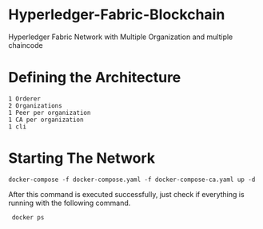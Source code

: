 # Hyperledger-Fabric-Blockchain

Hyperledger Fabric Network with Multiple Organization and multiple chaincode

# Defining the Architecture

    1 Orderer
    2 Organizations
    1 Peer per organization
    1 CA per organization
    1 cli


# Starting The Network
    docker-compose -f docker-compose.yaml -f docker-compose-ca.yaml up -d
    

After this command is executed successfully, just check if everything is running with the following command.

     docker ps


